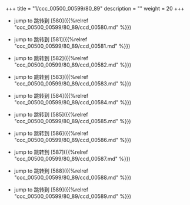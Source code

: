 +++
title = "1/ccc_00500_00599/80_89"
description = ""
weight = 20
+++

* jump to 跳转到 [580]({{%relref "ccc_00500_00599/80_89/ccd_00580.md" %}})

* jump to 跳转到 [581]({{%relref "ccc_00500_00599/80_89/ccd_00581.md" %}})

* jump to 跳转到 [582]({{%relref "ccc_00500_00599/80_89/ccd_00582.md" %}})

* jump to 跳转到 [583]({{%relref "ccc_00500_00599/80_89/ccd_00583.md" %}})

* jump to 跳转到 [584]({{%relref "ccc_00500_00599/80_89/ccd_00584.md" %}})

* jump to 跳转到 [585]({{%relref "ccc_00500_00599/80_89/ccd_00585.md" %}})

* jump to 跳转到 [586]({{%relref "ccc_00500_00599/80_89/ccd_00586.md" %}})

* jump to 跳转到 [587]({{%relref "ccc_00500_00599/80_89/ccd_00587.md" %}})

* jump to 跳转到 [588]({{%relref "ccc_00500_00599/80_89/ccd_00588.md" %}})

* jump to 跳转到 [589]({{%relref "ccc_00500_00599/80_89/ccd_00589.md" %}})

